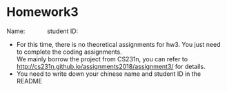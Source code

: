 # Homework3

Name: &nbsp;&nbsp;&nbsp;&nbsp;&nbsp;&nbsp;&nbsp;&nbsp;&nbsp;&nbsp;&nbsp; student ID:

* For this time, there is no theoretical assignments for hw3. You just need to complete the coding assignments.   
We mainly borrow the project from CS231n, you can refer to http://cs231n.github.io/assignments2018/assignment3/ for details.
* You need to write down your chinese name and student ID in the README 
